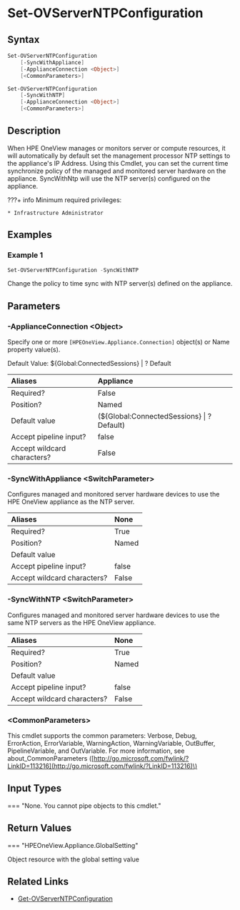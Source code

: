 ﻿---
description: Change the default time source policy for servers.
---

# Set-OVServerNTPConfiguration

## Syntax

```powershell
Set-OVServerNTPConfiguration
    [-SyncWithAppliance]
    [-ApplianceConnection <Object>]
    [<CommonParameters>]
```

```powershell
Set-OVServerNTPConfiguration
    [-SyncWithNTP]
    [-ApplianceConnection <Object>]
    [<CommonParameters>]
```

## Description

When HPE OneView manages or monitors server or compute resources, it will automatically by default set the management processor NTP settings to the appliance's IP Address.  Using this Cmdlet, you can set the current time synchronize policy of the managed and monitored server hardware on the appliance.  SyncWithNtp will use the NTP server(s) configured on the appliance.

???+ info
    Minimum required privileges:
    
    * Infrastructure Administrator
    

## Examples

###  Example 1 

```powershell
Set-OVServerNTPConfiguration -SyncWithNTP

```

Change the policy to time sync with NTP server(s) defined on the appliance.

## Parameters

### -ApplianceConnection &lt;Object&gt;

Specify one or more `[HPEOneView.Appliance.Connection]` object(s) or Name property value(s).

Default Value: ${Global:ConnectedSessions} | ? Default

| Aliases | Appliance |
| :--- | :--- |
| Required? | False |
| Position? | Named |
| Default value | (${Global:ConnectedSessions} &vert; ? Default) |
| Accept pipeline input? | false |
| Accept wildcard characters? | False |

### -SyncWithAppliance &lt;SwitchParameter&gt;

Configures managed and monitored server hardware devices to use the HPE OneView appliance as the NTP server.

| Aliases | None |
| :--- | :--- |
| Required? | True |
| Position? | Named |
| Default value |  |
| Accept pipeline input? | false |
| Accept wildcard characters? | False |

### -SyncWithNTP &lt;SwitchParameter&gt;

Configures managed and monitored server hardware devices to use the same NTP servers as the HPE OneView appliance.

| Aliases | None |
| :--- | :--- |
| Required? | True |
| Position? | Named |
| Default value |  |
| Accept pipeline input? | false |
| Accept wildcard characters? | False |

### &lt;CommonParameters&gt;

This cmdlet supports the common parameters: Verbose, Debug, ErrorAction, ErrorVariable, WarningAction, WarningVariable, OutBuffer, PipelineVariable, and OutVariable. For more information, see about\_CommonParameters \([http://go.microsoft.com/fwlink/?LinkID=113216](http://go.microsoft.com/fwlink/?LinkID=113216)\)

## Input Types

=== "None.  You cannot pipe objects to this cmdlet."
 

 

## Return Values

=== "HPEOneView.Appliance.GlobalSetting"
 
Object resource with the global setting value
 

## Related Links

* [Get-OVServerNTPConfiguration](get-ovserverntpconfiguration.md)
